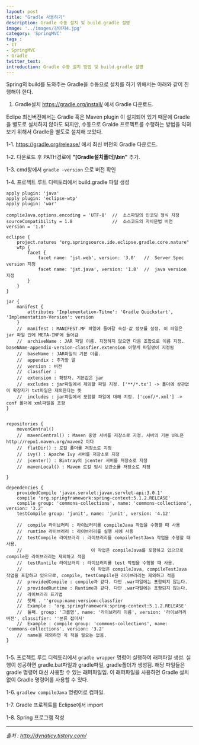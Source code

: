 ```yaml
---
layout: post
title: "Gradle 사용하기"
description: Gradle 수동 설치 및 build.gradle 설명
image: '../images/강아지4.jpg'
category: 'SpringMVC'
tags : 
- IT
- SpringMVC
- Gradle
twitter_text: 
introduction: Gradle 수동 설치 방법 및 build.gradle 설명
---
```


Spring의 build를 도와주는 Gradle을 수동으로 설치를 하기 위해서는 아래와 같이 진행해야 한다.






1) Gradle설치
<https://gradle.org/install/> 에서 Gradle 다운로드.


Eclipe 최신버전에서는 Gradle 혹은 Maven plugin 이 설치되어 있기 때문에 Gradle을 별도로 설치하지 않아도 되지만, 수동으로 Gralde 프로젝트를 수행하는 방법을 익혀보기 위해서 Gradle을 별도로 설치해 보았다.





1-1. <https://gradle.org/release/> 에서 최신 버전의 Gradle 다운로드.


1-2. 다운로드 후 PATH경로에 **"[Gradle설치폴더]\bin"** 추가.


1-3. cmd창에서 `gradle -version` 으로 버전 확인


1-4. 프로젝트 루트 디렉토리에서 build.gradle 파일 생성
```
apply plugin: 'java'
apply plugin: 'eclipse-wtp'
apply plugin: 'war'

complieJava.options.encoding = 'UTF-8'	// 	소스파일의 인코딩 형식 지정
sourceCompatibility = 1.8 				//	소스코드의 자바문법 버전
version = '1.0'

eclipse {
	project.natures "org.springsource.ide.eclipse.gradle.core.nature"
	wtp {
		facet {
			facet name: 'jst.web', version: '3.0'	// 	Server Spec version 지정
			facet name: 'jst.java', version: '1.8'	// 	java version 지정
		}
	}
}

jar {
	manifest {
		attributes 'Inplementation-Titme': 'Gradle Quickstart', 'Implementation-Version': version
	}
	// 	manifest : MANIFEST.MF 파일에 들어갈 속성-값 정보를 설정. 이 파일은 jar 파일 안에 META-INF에 들어감
	// 	archiveName : JAR 파일 이름. 지정하지 않으면 다음 조합으로 이름 지정. baseNAme-appendix-version-classfier.extension 이렇게 파일명이 지정됨
	// 	baseName : JAR파일의 기본 이름.
	// 	appendix : 추가할 말
	// 	version : 버전
	// 	classfier :
	// 	extension : 확장자. 기본값은 jar
	// 	excludes : jar파일에서 제외할 파일 지정. ['**/*.tx'] -> 폴더에 상관없이 확장자가 txt파일은 제외한다는 뜻
	// 	includes : jar파일에서 포함할 파일에 대해 지정. ['conf/*.xml'] -> conf 폴더에 xml파일을 포함 
}


repositories {
	mevenCentral()
	//	mavenCentral() : Maven 중앙 서버를 저장소로 지정. 서버의 기본 URL은 http://repo1.maven.org/maven2 이다
	//	flatDir() : 로컬 폴더를 저장소로 지정
	//	ivy() : Apache Ivy 서버를 저장소로 지정
	//	jcenter() : Bintray의 jcenter 서버를 저장소로 지정
	//	mavenLocal() : Maven 로컬 임시 보관소를 저장소로 지정
    
}

dependencies {
    providedCompile 'javax.servlet:javax.servlet-api:3.0.1'
    compile 'org.springframework:spring-context:5.1.2.RELEASE'
    compile group: 'commons-collections', name: 'commons-collections', version: '3.2'
    testCompile group: 'junit', name: 'junit', version: '4.12'
    
    //	compile 라이브러리 : 라이브러리를 compileJava 작업을 수행할 때 사용
    //	runtime 라이브러리 : 라이브러리를 실행 시에 사용
    //	testCompile 라이브러리 : 라이브러리를 compileTestJava 작업을 수행할 때 사용. 
    //							이 작업은 compileJava를 포함하고 있으므로 compile한 라이브러리는 제외하고 적음
    //	testRuntile 라이브러리 : 라이브러리를 test 작업을 수행할 때 사용. 
	//    						이 작업은 compileJava, compileTestJava 작업을 포함하고 있으므로, compile, testCompile한 라이브러리는 제외하고 적음
    //	providedCompile : compile과 같다. 다만 .war파일에는 포함되지 않는다.
    //	providedRuntime : Runtime과 같다. 다만 .war파일에는 포함되지 않는다.
    //	라이브러리 표기법
    //	첫째 . ''group:name:version:classfier
    //	Example : 'org.springframework:spring-context:5.1.2.RELEASE'
    //	둘째. group: '그룹명', name: '라이브러리 이름', version: '라이브러리 버전', classifier: ''분류 접미사'
    //	Example : compile group: 'commons-collections', name: 'commons-collections', version: '3.2'
    // 	name을 제외하면 꼭 적을 필요는 없음.
}


```

1-5. 프로젝트 루트 디렉토리에서 `gradle wrapper` 명령어 실행하여 래퍼파일 생성. 실행이 성공하면 gradle.bat파일과 gradle파일, gradle폴더가 생성됨. 해당 파일들은 gradle 명령어 대신 사용할 수 있는 래퍼파일임. 이 래퍼파일을 사용하면 Gradle 설치 없이 Gradle 명령어를 사용할 수 있다.



1-6. `gradlew compileJava` 명령어로 컴파일.


1-7. Gradle 프로젝트를 Eclipse에서 import


1-8. Spring 프로그램 작성







_ _ _









*출처 : http://dynaticy.tistory.com/*

